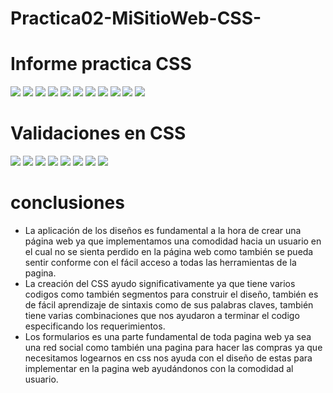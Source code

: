 # Practica02-MiSitioWeb-CSS-
# Informe practica CSS
![](Capturas/1.jpg)
![](Capturas/2.jpg)
![](Capturas/3.jpg)
![](Capturas/4.jpg)
![](Capturas/5.jpg)
![](Capturas/6.jpg)
![](Capturas/7.jpg)
![](Capturas/8.jpg)
![](Capturas/9.jpg)
![](Capturas/10.jpg)
![](Capturas/11.jpg)

# Validaciones en CSS

![](Capturas/12.png)
![](Capturas/13.png)
![](Capturas/14.png)
![](Capturas/15.png)
![](Capturas/16.png)
![](Capturas/17.png)
![](Capturas/18.png)
![](Capturas/19.png)

# conclusiones

<ul>
<li>La aplicación de los diseños es fundamental a la hora de crear una página web ya que implementamos una comodidad hacia
un usuario en el cual no se sienta perdido en la página web como también se pueda sentir conforme con el fácil acceso a todas
las herramientas de la pagina.</li>
<li>La creación del CSS ayudo significativamente ya que tiene varios codigos como también segmentos para construir el diseño,
también es de fácil aprendizaje de sintaxis como de sus palabras claves, también tiene varias combinaciones que nos
ayudaron a terminar el codigo especificando los requerimientos.</li>
<li>Los formularios es una parte fundamental de toda pagina web ya sea una red social como también una pagina para hacer las
compras ya que necesitamos logearnos en css nos ayuda con el diseño de estas para implementar en la pagina web
ayudándonos con la comodidad al usuario.</li>
</ul>

